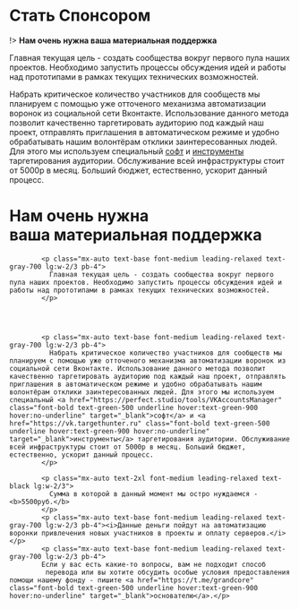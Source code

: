 # Стать Спонсором

!> **Нам очень нужна ваша материальная поддержка**

Главная текущая цель - создать сообщества вокруг первого пула наших проектов. Необходимо запустить процессы обсуждения идей и работы над прототипами в рамках текущих технических возможностей.

Набрать критическое количество участников для сообществ мы планируем с помощью уже отточеного механизма автоматизации воронок из социальной сети Вконтакте. Использование данного метода позволит качественно таргетировать аудиторию под каждый наш проект, отправлять приглашения в автоматическом режиме и удобно обрабатывать нашим волонтёрам отклики заинтересованных людей. Для этого мы используем специальный <a href="https://perfect.studio/tools/VKAccountsManager" class="font-bold text-green-500 underline hover:text-green-900 hover:no-underline" target="_blank">софт</a> и <a href="https://vk.targethunter.ru" class="font-bold text-green-500 underline hover:text-green-900 hover:no-underline" target="_blank">инструменты</a> таргетирования аудитории. Обслуживание всей инфраструктуры стоит от 5000р в месяц. Больший бюджет, естественно, ускорит данный процесс.

   <h1 class="mb-6 text-2xl font-semibold tracking-tighter text-black sm:text-5xl title-font
          mx-auto text-base font-medium leading-relaxed lg:w-2/3
          ">
              Нам очень нужна  </br>ваша материальная поддержка 
          </h1>

            <p class="mx-auto text-base font-medium leading-relaxed text-gray-700 lg:w-2/3 pb-4">
              Главная текущая цель - создать сообщества вокруг первого пула наших проектов. Необходимо запустить процессы обсуждения идей и работы над прототипами в рамках текущих технических возможностей.
            </p>




            <p class="mx-auto text-base font-medium leading-relaxed text-gray-700 lg:w-2/3 pb-4">
              Набрать критическое количество участников для сообществ мы планируем с помощью уже отточеного механизма автоматизации воронок из социальной сети Вконтакте. Использование данного метода позволит качественно таргетировать аудиторию под каждый наш проект, отправлять приглашения в автоматическом режиме и удобно обрабатывать нашим волонтёрам отклики заинтересованных людей. Для этого мы используем специальный <a href="https://perfect.studio/tools/VKAccountsManager" class="font-bold text-green-500 underline hover:text-green-900 hover:no-underline" target="_blank">софт</a> и <a href="https://vk.targethunter.ru" class="font-bold text-green-500 underline hover:text-green-900 hover:no-underline" target="_blank">инструменты</a> таргетирования аудитории. Обслуживание всей инфраструктуры стоит от 5000р в месяц. Больший бюджет, естественно, ускорит данный процесс.
            </p>

            <p class="mx-auto text-2xl font-medium leading-relaxed text-black lg:w-2/3">
              Сумма в которой в данный момент мы остро нуждаемся - <b>5500руб.</b>
            </p>
            <p class="mx-auto text-base font-medium leading-relaxed text-gray-700 lg:w-2/3 pb-4"><i>Данные деньги пойдут на автоматизацию воронки привлечения новых участников в проекты и оплату серверов.</i></p>
            <p class="mx-auto text-base font-medium leading-relaxed text-gray-700 lg:w-2/3 pb-4">
            Если у вас есть какие-то вопросы, вам не подходит способ
             перевода или вы хотите обсудить особые условия предоставления помощи нашему фонду - пишите <a href="https://t.me/grandcore" class="font-bold text-green-500 underline hover:text-green-900 hover:no-underline" target="_blank">основателю</a>.</p>
